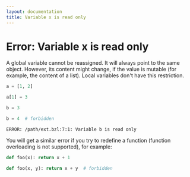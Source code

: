 ```yaml
---
layout: documentation
title: Variable x is read only
---
```

# Error: Variable x is read only

A global variable cannot be reassigned. It will always point to the same object.
However, its content might change, if the value is mutable (for example, the
content of a list). Local variables don't have this restriction.

```python
a = [1, 2]

a[1] = 3

b = 3

b = 4  # forbidden
```

`ERROR: /path/ext.bzl:7:1: Variable b is read only`

You will get a similar error if you try to redefine a function (function
overloading is not supported), for example:

```python
def foo(x): return x + 1

def foo(x, y): return x + y  # forbidden
```
